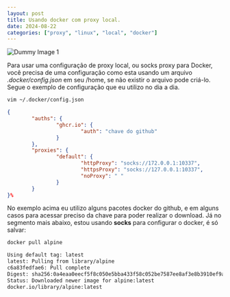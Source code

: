 ```yaml
---
layout: post
title: Usando docker com proxy local.
date: 2024-08-22
categories: ["proxy", "linux", "local", "docker"]
---
```

![Dummy Image 1](https://picsum.photos/1366/768)

Para usar uma configuração de proxy local, ou socks proxy para Docker, você precisa de uma configuração como esta usando um arquivo _.docker/config.json_ em seu /home, se não existir o arquivo pode criá-lo. Segue o exemplo de configuração que eu utilizo no dia a dia.

```sh
vim ~/.docker/config.json
```


```json
{
        "auths": {
                "ghcr.io": {
                        "auth": "chave do github"
                }
        },
        "proxies": {
                "default": {
                        "httpProxy": "socks://172.0.0.1:10337",
                        "httpsProxy": "socks://127.0.0.1:10337",
                        "noProxy": " "
                }
        }
}% 
```
No exemplo acima eu utilizo alguns pacotes docker do github, e em alguns casos para acessar preciso da chave para poder realizar o download. Já no segmento mais abaixo, estou usando **socks** para configurar o docker, é só salvar:

```sh
docker pull alpine
```
```sh
Using default tag: latest
latest: Pulling from library/alpine
c6a83fedfae6: Pull complete 
Digest: sha256:0a4eaa0eecf5f8c050e5bba433f58c052be7587ee8af3e8b3910ef9ab5fbe9f5
Status: Downloaded newer image for alpine:latest
docker.io/library/alpine:latest
```


